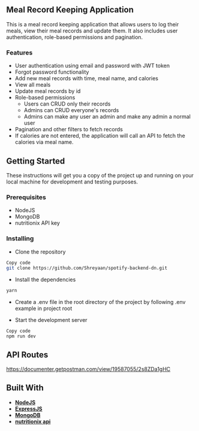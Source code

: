 ## **Meal Record Keeping Application**

This is a meal record keeping application that allows users to log their meals, view their meal records and update them. It also includes user authentication, role-based permissions and pagination.

### **Features**

- User authentication using email and password with JWT token
- Forgot password functionality
- Add new meal records with time, meal name, and calories
- View all meals
- Update meal records by id
- Role-based permissions
    - Users can CRUD only their records
    - Admins can CRUD everyone's records
    - Admins can make any user an admin and make any admin a normal user
- Pagination and other filters to fetch records
- If calories are not entered, the application will call an API to fetch the calories via meal name.

## **Getting Started**

These instructions will get you a copy of the project up and running on your local machine for development and testing purposes.

### **Prerequisites**

- NodeJS
- MongoDB
- nutritionix API key

### **Installing**

- Clone the repository

```bash
Copy code
git clone https://github.com/Shreyaan/spotify-backend-dn.git
```

- Install the dependencies

```bash
yarn
```

- Create a .env file in the root directory of the project by following .env example in project root

- Start the development server

```
Copy code
npm run dev
```

## **API Routes**
https://documenter.getpostman.com/view/19587055/2s8ZDa1gHC

## **Built With** 

- **[NodeJS](https://nodejs.org/)**
- **[ExpressJS](https://expressjs.com/)**
- **[MongoDB](https://www.mongodb.com/)**
- **[nutritionix api](https://www.nutritionix.com/business/api)**



